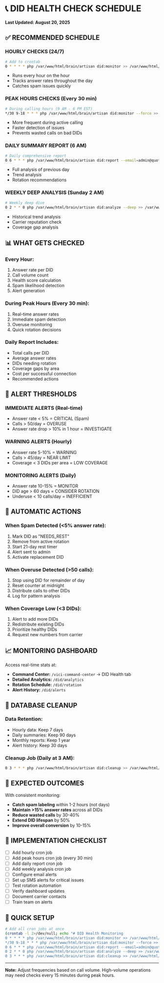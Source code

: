 # 📞 DID HEALTH CHECK SCHEDULE
**Last Updated: August 20, 2025**

## ✅ RECOMMENDED SCHEDULE

### **HOURLY CHECKS (24/7)**
```bash
# Add to crontab
0 * * * * php /var/www/html/brain/artisan did:monitor >> /var/www/html/brain/storage/logs/did_health.log 2>&1
```
- Runs every hour on the hour
- Tracks answer rates throughout the day
- Catches spam issues quickly

### **PEAK HOURS CHECKS (Every 30 min)**
```bash
# During calling hours (9 AM - 6 PM EST)
*/30 9-18 * * * php /var/www/html/brain/artisan did:monitor --force >> /var/www/html/brain/storage/logs/did_health_peak.log 2>&1
```
- More frequent during active calling
- Faster detection of issues
- Prevents wasted calls on bad DIDs

### **DAILY SUMMARY REPORT (6 AM)**
```bash
# Daily comprehensive report
0 6 * * * php /var/www/html/brain/artisan did:report --email=admin@quotingfast.com >> /var/www/html/brain/storage/logs/did_daily_report.log 2>&1
```
- Full analysis of previous day
- Trend analysis
- Rotation recommendations

### **WEEKLY DEEP ANALYSIS (Sunday 2 AM)**
```bash
# Weekly deep dive
0 2 * * 0 php /var/www/html/brain/artisan did:analyze --deep >> /var/www/html/brain/storage/logs/did_weekly.log 2>&1
```
- Historical trend analysis
- Carrier reputation check
- Coverage gap analysis

## 📊 WHAT GETS CHECKED

### **Every Hour:**
1. Answer rate per DID
2. Call volume count
3. Health score calculation
4. Spam likelihood detection
5. Alert generation

### **During Peak Hours (Every 30 min):**
1. Real-time answer rates
2. Immediate spam detection
3. Overuse monitoring
4. Quick rotation decisions

### **Daily Report Includes:**
- Total calls per DID
- Average answer rates
- DIDs needing rotation
- Coverage gaps by area
- Cost per successful connection
- Recommended actions

## 🚨 ALERT THRESHOLDS

### **IMMEDIATE ALERTS (Real-time)**
- Answer rate < 5% = CRITICAL (Spam)
- Calls > 50/day = OVERUSE
- Answer rate drop > 10% in 1 hour = INVESTIGATE

### **WARNING ALERTS (Hourly)**
- Answer rate 5-10% = WARNING
- Calls > 45/day = NEAR LIMIT
- Coverage < 3 DIDs per area = LOW COVERAGE

### **MONITORING ALERTS (Daily)**
- Answer rate 10-15% = MONITOR
- DID age > 60 days = CONSIDER ROTATION
- Underuse < 10 calls/day = INEFFICIENT

## 🔄 AUTOMATIC ACTIONS

### **When Spam Detected (<5% answer rate):**
1. Mark DID as "NEEDS_REST"
2. Remove from active rotation
3. Start 21-day rest timer
4. Alert sent to admin
5. Activate replacement DID

### **When Overuse Detected (>50 calls):**
1. Stop using DID for remainder of day
2. Reset counter at midnight
3. Distribute calls to other DIDs
4. Log for pattern analysis

### **When Coverage Low (<3 DIDs):**
1. Alert to add more DIDs
2. Redistribute existing DIDs
3. Prioritize healthy DIDs
4. Request new numbers from carrier

## 📈 MONITORING DASHBOARD

Access real-time stats at:
- **Command Center:** `/vici-command-center` → DID Health tab
- **Detailed Analytics:** `/did/analytics`
- **Rotation Schedule:** `/did/rotation`
- **Alert History:** `/did/alerts`

## 💾 DATABASE CLEANUP

### **Data Retention:**
- Hourly data: Keep 7 days
- Daily summaries: Keep 90 days
- Monthly reports: Keep 1 year
- Alert history: Keep 30 days

### **Cleanup Job (Daily at 3 AM):**
```bash
0 3 * * * php /var/www/html/brain/artisan did:cleanup >> /var/www/html/brain/storage/logs/did_cleanup.log 2>&1
```

## 🎯 EXPECTED OUTCOMES

With consistent monitoring:
- **Catch spam labeling** within 1-2 hours (not days)
- **Maintain >15% answer rates** across all DIDs
- **Reduce wasted calls** by 30-40%
- **Extend DID lifespan** by 50%
- **Improve overall conversion** by 10-15%

## 📝 IMPLEMENTATION CHECKLIST

- [ ] Add hourly cron job
- [ ] Add peak hours cron job (every 30 min)
- [ ] Add daily report cron job
- [ ] Add weekly analysis cron job
- [ ] Configure email alerts
- [ ] Set up SMS alerts for critical issues
- [ ] Test rotation automation
- [ ] Verify dashboard updates
- [ ] Document carrier contacts
- [ ] Train team on alerts

## 🚀 QUICK SETUP

```bash
# Add all cron jobs at once
(crontab -l 2>/dev/null; echo "# DID Health Monitoring
0 * * * * php /var/www/html/brain/artisan did:monitor >> /var/www/html/brain/storage/logs/did_health.log 2>&1
*/30 9-18 * * * php /var/www/html/brain/artisan did:monitor --force >> /var/www/html/brain/storage/logs/did_health_peak.log 2>&1
0 6 * * * php /var/www/html/brain/artisan did:report --email=admin@quotingfast.com >> /var/www/html/brain/storage/logs/did_daily_report.log 2>&1
0 2 * * 0 php /var/www/html/brain/artisan did:analyze --deep >> /var/www/html/brain/storage/logs/did_weekly.log 2>&1
0 3 * * * php /var/www/html/brain/artisan did:cleanup >> /var/www/html/brain/storage/logs/did_cleanup.log 2>&1") | crontab -
```

---

**Note:** Adjust frequencies based on call volume. High-volume operations may need checks every 15 minutes during peak hours.









